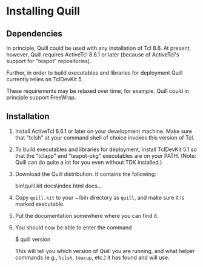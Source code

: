 # Installing Quill

## Dependencies

In principle, Quill could be used with any installation of Tcl 8.6.  At 
present, however, Quill requires ActiveTcl 8.6.1 or later (because of
ActiveTcl's support for "teapot" repositories).

Further, in order to build executables and libraries for deployment 
Quill currently relies on TclDevKit 5.

These requirements may be relaxed over time; for example, Quill could
in principle support FreeWrap.

## Installation

1. Install ActiveTcl 8.6.1 or later on your development machine.  Make
   sure that "tclsh" at your command shell of choice invokes
   this version of Tcl.

2. To build executables and libraries for deployment, install 
   TclDevKit 5.1 so that the "tclapp" and "teapot-pkg" executables 
   are on your PATH.  (Note: Quill can do quite a lot for you even
   without TDK installed.)

3. Download the Quill distribution.  It contains the following:

    bin\quill.kit
    docs\index.html
    docs\...

4. Copy `quill.kit` to your ~/bin directory as `quill`, and make sure it
   is marked executable.

5. Put the documentation somewhere where you can find it.

6. You should now be able to enter the command

    $ quill version

   This will tell you which version of Quill you are running, and what
   helper commands (e.g., `tclsh`, `teacup`, etc.) it has found and will
   use.
